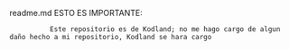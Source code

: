readme.md     ESTO ES IMPORTANTE:

              Este repositorio es de Kodland; no me hago cargo de algun daño hecho a mi repositorio, Kodland se hara cargo
